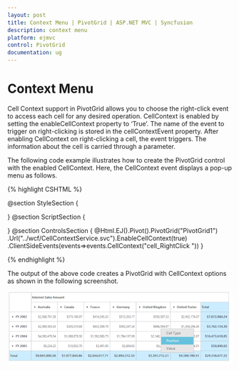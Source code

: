 ```yaml
---
layout: post
title: Context Menu | PivotGrid | ASP.NET MVC | Syncfusion
description: context menu
platform: ejmvc
control: PivotGrid
documentation: ug
---
```


# Context Menu

Cell Context support in PivotGrid allows you to choose the right-click event to access each cell for any desired operation. CellContext is enabled by setting the enableCellContext property to ‘True’. The name of the event to trigger on right-clicking is stored in the cellContextEvent property. After enabling CellContext on right-clicking a cell, the event triggers. The information about the cell is carried through a parameter.

The following code example illustrates how to create the PivotGrid control with the enabled CellContext. Here, the CellContext event displays a pop-up menu as follows.


{% highlight CSHTML %}

@section StyleSection
{ 
<style>
	#PivotGrid1 
	{  
	   width:100%;  
	   height:350px;
	   overflow:auto; 
	}	    
	.menuItem 
	{
		padding:5px 50px 5px 20px; 
	}
	.contextMenuPopup
	{ 
		position: absolute;
		background-color: #e6e6e6;
		border: #BBBCBB solid 1px; 
		padding: 1px;        
		color:#565656;  
	}       
	.activeMenuItemBlue
	{ 
		background-color:#66C1DC; 
		color:white; 
	}
	.activeMenuItemGreen 
	{ 
		background-color:#AECF49; 
		color:white;     
	}  
	.activeMenuItemOrange 
	{     
		background-color:#F9920B; 
		color:white;    
	}   
</style>
}
@section ScriptSection
{   
<script type="text/javascript"> 
$(function ()
{   
	$(document).bind("click", function ()
	{             
		$(".contextMenuPopup").remove();  
	}); 
});    
cell_RightClick = function (evt) 
{     
	$(".contextMenuPopup").remove();
	var contextMenu = $('<div class="contextMenuPopup"></div>');
	$(contextMenu[0]).html('<div class="menuItem">Cell Type</div><div class="menuItem">Position</div><div class="menuItem">Value</div>'); 
	$(contextMenu[0]).css("left", evt.args.clientX + 10).css("top", evt.args.clientY + 10);
	$("#PivotGrid1").append(contextMenu[0]);      
	$(".menuItem").bind("mouseenter", function (e)
	{         
		var bgColor = ($(".summary").css("background-color") != "transparent" && $(".summary").css("background-color") != "rgb(31, 31, 31)") ? $(".summary").css("background-color") : $(".summary").css("color");
		if (bgColor == "rgb(204, 237, 255)" || bgColor == "rgb(94, 171, 222)" || bgColor == "rgb(104, 195, 222)") 
		$(this).addClass("activeMenuItemBlue")
		else if (bgColor == "rgb(247, 252, 182)" || bgColor == "rgb(145, 170, 41)" || bgColor == "rgb(169, 199, 78)")
		$(this).addClass("activeMenuItemGreen")    
		else if (bgColor == "rgb(255, 238, 169)" || bgColor == "rgb(250, 161, 19)" || bgColor == "rgb(255, 187, 96)")
		$(this).addClass("activeMenuItemOrange")   
	}); 
	$(".menuItem").bind("mouseleave", function (e)
	{
		$(this).removeClass("activeMenuItemBlue").removeClass("activeMenuItemGreen").removeClass("activeMenuItemOrange"); 
	}); 
	$(".menuItem").click(function (e) 
	{
		alert("Click event occurs");  
	}); 
	}
</script>
}
@section ControlsSection
{
	@Html.EJ().Pivot().PivotGrid("PivotGrid1")
	.Url("../wcf/CellContextService.svc").EnableCellContext(true)
	.ClientSideEvents(events=>events.CellContext("cell_RightClick "))
}


{% endhighlight %}



The output of the above code creates a PivotGrid with CellContext options as shown in the following screenshot.

![](Context-Menu_images/Context-Menu_img1.png)



